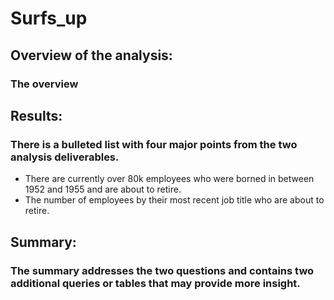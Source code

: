 # Surfs_up


## Overview of the analysis:
### The overview

## Results: 
### There is a bulleted list with four major points from the two analysis deliverables. 
- There are currently over 80k employees who were borned in between 1952 and 1955 and are about to retire. 
- The number of employees by their most recent job title who are about to retire.



## Summary:
### The summary addresses the two questions and contains two additional queries or tables that may provide more insight. 
